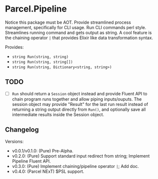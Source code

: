 # Parcel.Pipeline

Notice this package must be AOT.
Provide streamlined process management, specifically for CLI usage. Run CLI commands perl style. Streamlines running command and gets output as string. A cool feature is the chaining operator `|` that provides Elixir like data transformation syntax.

Provides:

* `string Run(string, string)`
* `string Run(string, string[])`
* `string Run(string, Dictionary<string, string>)`

## TODO

- [ ] `Run` should return a `Session` object instead and provide Fluent API to chain program runs together and allow piping inputs/ouputs. The session object may provide "Result" for the last run result instead of returning a string output directly from `Run()`, and optionally save all intermediate results inside the Session object.

## Changelog

Versions:

* v0.0.1/v0.1.0: (Pure) Pre-Alpha.
* v0.2.0: (Pure) Support standard input redirect from string; Implement Pipeline Fluent API.
* v0.3.0: (Pure) Implement chaining/pipeline operator `|`; Add doc.
* v0.4.0: (Parcel NExT) $PSL support.